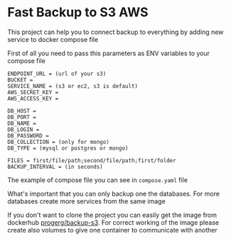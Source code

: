 # Fast Backup to S3 AWS

This project can help you to connect backup to everything by adding new service to docker compose file 

First of all you need to pass this parameters as ENV variables to your compose file

```
ENDPOINT_URL = (url of your s3)
BUCKET = 
SERVICE_NAME = (s3 or ec2, s3 is default)
AWS_SECRET_KEY = 
AWS_ACCESS_KEY = 

DB_HOST = 
DB_PORT = 
DB_NAME = 
DB_LOGIN = 
DB_PASSWORD = 
DB_COLLECTION = (only for mongo)
DB_TYPE = (mysql or postgres or mongo)

FILES = first/file/path;second/file/path;first/folder
BACKUP_INTERVAL = (in seconds)
```

The example of compose file you can see in `compose.yaml` file

What's important that you can only backup one the databases. For more databases create more services from the same image 

If you don't want to clone the project you can easily get the image from dockerhub [progerg/backup-s3](https://hub.docker.com/repository/docker/progerg/backup-s3). For correct working of the image please create also volumes to give one container to communicate with another


